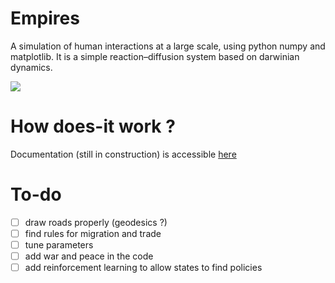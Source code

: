 # Empires

A simulation of human interactions at a large scale, using python numpy and matplotlib.
It is a simple reaction–diffusion system based on darwinian dynamics.

![](docs/example.gif)


# How does-it work ?

Documentation (still in construction) is accessible [here](https://louislesueur.github.io/empires/)

# To-do

- [ ] draw roads properly (geodesics ?)
- [ ] find rules for migration and trade
- [ ] tune parameters
- [ ] add war and peace in the code
- [ ] add reinforcement learning to allow states to find policies
